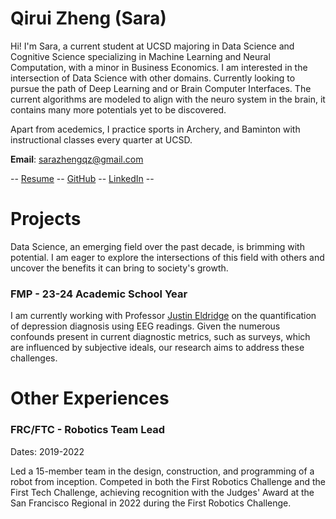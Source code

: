 # Qirui Zheng (Sara)

Hi! I'm Sara, a current student at UCSD majoring in Data Science and Cognitive Science specializing in Machine Learning and Neural Computation, with a minor in Business Economics. I am interested in the intersection of Data Science with other domains. Currently looking to pursue the path of Deep Learning and or Brain Computer Interfaces. The current algorithms are modeled to align with the neuro system in the brain, it contains many more potentials yet to be discovered.

Apart from acedemics, I practice sports in Archery, and Baminton with instructional classes every quarter at UCSD.

**Email**: [sarazhengqz@gmail.com](sarazhengqz@gmail.com)

 -- [Resume](assets/Qz_fall23.pdf) -- [GitHub](https://github.com/Qz07) -- [LinkedIn](https://www.linkedin.com/in/qirui-zheng-b47235263) --


# Projects 
Data Science, an emerging field over the past decade, is brimming with potential. I am eager to explore the intersections of this field with others and uncover the benefits it can bring to society's growth.

### FMP - 23-24 Academic School Year 
I am currently working with Professor [Justin Eldridge](https://eldridgejm.github.io/) on the quantification of depression diagnosis using EEG readings. Given the numerous confounds present in current diagnostic metrics, such as surveys, which are influenced by subjective ideals, our research aims to address these challenges.

# Other Experiences 

### FRC/FTC - Robotics Team Lead
Dates: 2019-2022

Led a 15-member team in the design, construction, and programming of a robot from inception. Competed in both the First Robotics Challenge and the First Tech Challenge, achieving recognition with the Judges' Award at the San Francisco Regional in 2022 during the First Robotics Challenge.